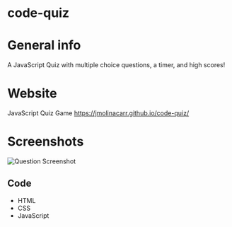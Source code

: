 # code-quiz

# General info
A JavaScript Quiz with multiple choice questions, a timer, and high scores!

# Website
JavaScript Quiz Game https://jmolinacarr.github.io/code-quiz/

# Screenshots
![Question Screenshot](./assets/images/QuizGame.png)

## Code 
* HTML
* CSS
* JavaScript

